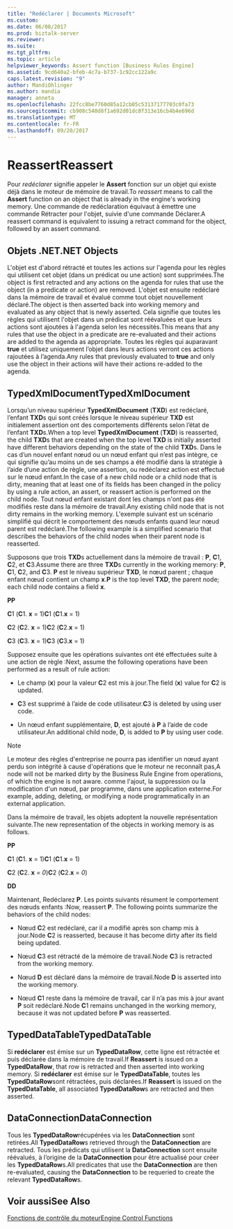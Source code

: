 ```yaml
---
title: "Redéclarer | Documents Microsoft"
ms.custom: 
ms.date: 06/08/2017
ms.prod: biztalk-server
ms.reviewer: 
ms.suite: 
ms.tgt_pltfrm: 
ms.topic: article
helpviewer_keywords: Assert function [Business Rules Engine]
ms.assetid: 9cd640a2-bfeb-4c7a-b737-1c92cc122a9c
caps.latest.revision: "9"
author: MandiOhlinger
ms.author: mandia
manager: anneta
ms.openlocfilehash: 22fcc8be7760d85a12cb05c53137177703c0fa73
ms.sourcegitcommit: cb908c540d8f1a692d01dc8f313e16cb4b4e696d
ms.translationtype: MT
ms.contentlocale: fr-FR
ms.lasthandoff: 09/20/2017
---
```

# <a name="reassert"></a><span data-ttu-id="46f39-102">Reassert</span><span class="sxs-lookup"><span data-stu-id="46f39-102">Reassert</span></span>
<span data-ttu-id="46f39-103">Pour *redéclarer* signifie appeler le **Assert** fonction sur un objet qui existe déjà dans le moteur de mémoire de travail.</span><span class="sxs-lookup"><span data-stu-id="46f39-103">To *reassert* means to call the **Assert** function on an object that is already in the engine's working memory.</span></span> <span data-ttu-id="46f39-104">Une commande de redéclaration équivaut à émettre une commande Rétracter pour l'objet, suivie d'une commande Déclarer.</span><span class="sxs-lookup"><span data-stu-id="46f39-104">A reassert command is equivalent to issuing a retract command for the object, followed by an assert command.</span></span>  
  
## <a name="net-objects"></a><span data-ttu-id="46f39-105">Objets .NET</span><span class="sxs-lookup"><span data-stu-id="46f39-105">.NET Objects</span></span>  
 <span data-ttu-id="46f39-106">L'objet est d'abord rétracté et toutes les actions sur l'agenda pour les règles qui utilisent cet objet (dans un prédicat ou une action) sont supprimées.</span><span class="sxs-lookup"><span data-stu-id="46f39-106">The object is first retracted and any actions on the agenda for rules that use the object (in a predicate or action) are removed.</span></span> <span data-ttu-id="46f39-107">L'objet est ensuite redéclaré dans la mémoire de travail et évalué comme tout objet nouvellement déclaré.</span><span class="sxs-lookup"><span data-stu-id="46f39-107">The object is then asserted back into working memory and evaluated as any object that is newly asserted.</span></span> <span data-ttu-id="46f39-108">Cela signifie que toutes les règles qui utilisent l'objet dans un prédicat sont réévaluées et que leurs actions sont ajoutées à l'agenda selon les nécessités.</span><span class="sxs-lookup"><span data-stu-id="46f39-108">This means that any rules that use the object in a predicate are re-evaluated and their actions are added to the agenda as appropriate.</span></span> <span data-ttu-id="46f39-109">Toutes les règles qui auparavant **true** et utilisez uniquement l’objet dans leurs actions verront ces actions rajoutées à l’agenda.</span><span class="sxs-lookup"><span data-stu-id="46f39-109">Any rules that previously evaluated to **true** and only use the object in their actions will have their actions re-added to the agenda.</span></span>  
  
## <a name="typedxmldocument"></a><span data-ttu-id="46f39-110">TypedXmlDocument</span><span class="sxs-lookup"><span data-stu-id="46f39-110">TypedXmlDocument</span></span>  
 <span data-ttu-id="46f39-111">Lorsqu’un niveau supérieur **TypedXmlDocument** (**TXD**) est redéclaré, l’enfant **TXD**s qui sont créés lorsque le niveau supérieur **TXD** est initialement assertion ont des comportements différents selon l’état de l’enfant **TXD**s.</span><span class="sxs-lookup"><span data-stu-id="46f39-111">When a top level **TypedXmlDocument** (**TXD**) is reasserted, the child **TXD**s that are created when the top level **TXD** is initially asserted have different behaviors depending on the state of the child **TXD**s.</span></span> <span data-ttu-id="46f39-112">Dans le cas d’un nouvel enfant nœud ou un nœud enfant qui n’est pas intègre, ce qui signifie qu’au moins un de ses champs a été modifié dans la stratégie à l’aide d’une action de règle, une assertion, ou redéclarez action est effectué sur le nœud enfant.</span><span class="sxs-lookup"><span data-stu-id="46f39-112">In the case of a new child node or a child node that is dirty, meaning that at least one of its fields has been changed in the policy by using a rule action, an assert, or reassert action is performed on the child node.</span></span> <span data-ttu-id="46f39-113">Tout nœud enfant existant dont les champs n'ont pas été modifiés reste dans la mémoire de travail.</span><span class="sxs-lookup"><span data-stu-id="46f39-113">Any existing child node that is not dirty remains in the working memory.</span></span> <span data-ttu-id="46f39-114">L'exemple suivant est un scénario simplifié qui décrit le comportement des nœuds enfants quand leur nœud parent est redéclaré.</span><span class="sxs-lookup"><span data-stu-id="46f39-114">The following example is a simplified scenario that describes the behaviors of the child nodes when their parent node is reasserted.</span></span>  
  
 <span data-ttu-id="46f39-115">Supposons que trois **TXD**s actuellement dans la mémoire de travail : **P**, **C**1, **C**2, et **C**3.</span><span class="sxs-lookup"><span data-stu-id="46f39-115">Assume there are three **TXD**s currently in the working memory: **P**, **C**1, **C**2, and **C**3.</span></span> <span data-ttu-id="46f39-116">**P** est le niveau supérieur **TXD**, le nœud parent ; chaque enfant nœud contient un champ **x**.</span><span class="sxs-lookup"><span data-stu-id="46f39-116">**P** is the top level **TXD**, the parent node; each child node contains a field **x**.</span></span>  
  
 <span data-ttu-id="46f39-117">**P**</span><span class="sxs-lookup"><span data-stu-id="46f39-117">**P**</span></span>  
  
 <span data-ttu-id="46f39-118">**C**1 (**C**1. **x** = 1)</span><span class="sxs-lookup"><span data-stu-id="46f39-118">**C**1 (**C**1.**x** = 1)</span></span>  
  
 <span data-ttu-id="46f39-119">**C**2 (**C**2. **x** = 1)</span><span class="sxs-lookup"><span data-stu-id="46f39-119">**C**2 (**C**2.**x** = 1)</span></span>  
  
 <span data-ttu-id="46f39-120">**C**3 (**C**3. **x** = 1)</span><span class="sxs-lookup"><span data-stu-id="46f39-120">**C**3 (**C**3.**x** = 1)</span></span>  
  
 <span data-ttu-id="46f39-121">Supposez ensuite que les opérations suivantes ont été effectuées suite à une action de règle :</span><span class="sxs-lookup"><span data-stu-id="46f39-121">Next, assume the following operations have been performed as a result of rule action:</span></span>  
  
-   <span data-ttu-id="46f39-122">Le champ (**x**) pour la valeur **C**2 est mis à jour.</span><span class="sxs-lookup"><span data-stu-id="46f39-122">The field (**x**) value for **C**2 is updated.</span></span>  
  
-   <span data-ttu-id="46f39-123">**C**3 est supprimé à l’aide de code utilisateur.</span><span class="sxs-lookup"><span data-stu-id="46f39-123">**C**3 is deleted by using user code.</span></span>  
  
-   <span data-ttu-id="46f39-124">Un nœud enfant supplémentaire, **D**, est ajouté à **P** à l’aide de code utilisateur.</span><span class="sxs-lookup"><span data-stu-id="46f39-124">An additional child node, **D**, is added to **P** by using user code.</span></span>  
  
> [!NOTE]
>  <span data-ttu-id="46f39-125">Le moteur des règles d'entreprise ne pourra pas identifier un nœud ayant perdu son intégrité à cause d'opérations que le moteur ne reconnaît pas,</span><span class="sxs-lookup"><span data-stu-id="46f39-125">A node will not be marked dirty by the Business Rule Engine from operations, of which the engine is not aware.</span></span> <span data-ttu-id="46f39-126">comme l'ajout, la suppression ou la modification d'un nœud, par programme, dans une application externe.</span><span class="sxs-lookup"><span data-stu-id="46f39-126">For example, adding, deleting, or modifying a node programmatically in an external application.</span></span>  
  
 <span data-ttu-id="46f39-127">Dans la mémoire de travail, les objets adoptent la nouvelle représentation suivante.</span><span class="sxs-lookup"><span data-stu-id="46f39-127">The new representation of the objects in working memory is as follows.</span></span>  
  
 <span data-ttu-id="46f39-128">**P**</span><span class="sxs-lookup"><span data-stu-id="46f39-128">**P**</span></span>  
  
 <span data-ttu-id="46f39-129">**C**1 (**C**1. **x** = 1)</span><span class="sxs-lookup"><span data-stu-id="46f39-129">**C**1 (**C**1.**x** = 1)</span></span>  
  
 <span data-ttu-id="46f39-130">**C**2 (**C**2. **x** = *0*)</span><span class="sxs-lookup"><span data-stu-id="46f39-130">**C**2 (**C**2.**x** = *0*)</span></span>  
  
 <span data-ttu-id="46f39-131">**D**</span><span class="sxs-lookup"><span data-stu-id="46f39-131">**D**</span></span>  
  
 <span data-ttu-id="46f39-132">Maintenant, Redéclarez **P**. Les points suivants résument le comportement des nœuds enfants :</span><span class="sxs-lookup"><span data-stu-id="46f39-132">Now, reassert **P**. The following points summarize the behaviors of the child nodes:</span></span>  
  
-   <span data-ttu-id="46f39-133">Nœud **C**2 est redéclaré, car il a modifié après son champ mis à jour.</span><span class="sxs-lookup"><span data-stu-id="46f39-133">Node **C**2 is reasserted, because it has become dirty after its field being updated.</span></span>  
  
-   <span data-ttu-id="46f39-134">Nœud **C**3 est rétracté de la mémoire de travail.</span><span class="sxs-lookup"><span data-stu-id="46f39-134">Node **C**3 is retracted from the working memory.</span></span>  
  
-   <span data-ttu-id="46f39-135">Nœud **D** est déclaré dans la mémoire de travail.</span><span class="sxs-lookup"><span data-stu-id="46f39-135">Node **D** is asserted into the working memory.</span></span>  
  
-   <span data-ttu-id="46f39-136">Nœud **C**1 reste dans la mémoire de travail, car il n’a pas mis à jour avant **P** soit redéclaré.</span><span class="sxs-lookup"><span data-stu-id="46f39-136">Node **C**1 remains unchanged in the working memory, because it was not updated before **P** was reasserted.</span></span>  
  
## <a name="typeddatatable"></a><span data-ttu-id="46f39-137">TypedDataTable</span><span class="sxs-lookup"><span data-stu-id="46f39-137">TypedDataTable</span></span>  
 <span data-ttu-id="46f39-138">Si **redéclarer** est émise sur un **TypedDataRow**, cette ligne est rétractée et puis déclarée dans la mémoire de travail.</span><span class="sxs-lookup"><span data-stu-id="46f39-138">If **Reassert** is issued on a **TypedDataRow**, that row is retracted and then asserted into working memory.</span></span> <span data-ttu-id="46f39-139">Si **redéclarer** est émise sur le **TypedDataTable**, toutes les **TypedDataRow**sont rétractées, puis déclarées.</span><span class="sxs-lookup"><span data-stu-id="46f39-139">If **Reassert** is issued on the **TypedDataTable**, all associated **TypedDataRow**s are retracted and then asserted.</span></span>  
  
## <a name="dataconnection"></a><span data-ttu-id="46f39-140">DataConnection</span><span class="sxs-lookup"><span data-stu-id="46f39-140">DataConnection</span></span>  
 <span data-ttu-id="46f39-141">Tous les **TypedDataRow**récupérées via les **DataConnection** sont retirées.</span><span class="sxs-lookup"><span data-stu-id="46f39-141">All **TypedDataRow**s retrieved through the **DataConnection** are retracted.</span></span> <span data-ttu-id="46f39-142">Tous les prédicats qui utilisent la **DataConnection** sont ensuite réévalués, à l’origine de la **DataConnection** pour être actualisé pour créer les **TypedDataRow**s.</span><span class="sxs-lookup"><span data-stu-id="46f39-142">All predicates that use the **DataConnection** are then re-evaluated, causing the **DataConnection** to be requeried to create the relevant **TypedDataRow**s.</span></span>  
  
## <a name="see-also"></a><span data-ttu-id="46f39-143">Voir aussi</span><span class="sxs-lookup"><span data-stu-id="46f39-143">See Also</span></span>  
 [<span data-ttu-id="46f39-144">Fonctions de contrôle du moteur</span><span class="sxs-lookup"><span data-stu-id="46f39-144">Engine Control Functions</span></span>](../core/engine-control-functions.md)